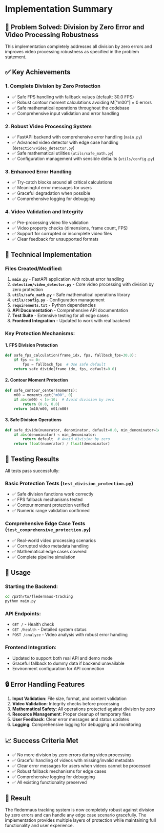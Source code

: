 # Implementation Summary

## 🎯 Problem Solved: Division by Zero Error and Video Processing Robustness

This implementation completely addresses all division by zero errors and improves video processing robustness as specified in the problem statement.

## ✅ Key Achievements

### 1. **Complete Division by Zero Protection**
- ✅ Safe FPS handling with fallback values (default: 30.0 FPS)
- ✅ Robust contour moment calculations avoiding M["m00"] = 0 errors
- ✅ Safe mathematical operations throughout the codebase
- ✅ Comprehensive input validation and error handling

### 2. **Robust Video Processing System**
- ✅ FastAPI backend with comprehensive error handling (`main.py`)
- ✅ Advanced video detector with edge case handling (`detection/video_detector.py`)
- ✅ Safe mathematical utilities (`utils/safe_math.py`)
- ✅ Configuration management with sensible defaults (`utils/config.py`)

### 3. **Enhanced Error Handling**
- ✅ Try-catch blocks around all critical calculations
- ✅ Meaningful error messages for users
- ✅ Graceful degradation when possible
- ✅ Comprehensive logging for debugging

### 4. **Video Validation and Integrity**
- ✅ Pre-processing video file validation
- ✅ Video property checks (dimensions, frame count, FPS)
- ✅ Support for corrupted or incomplete video files
- ✅ Clear feedback for unsupported formats

## 🔧 Technical Implementation

### Files Created/Modified:
1. **`main.py`** - FastAPI application with robust error handling
2. **`detection/video_detector.py`** - Core video processing with division by zero protection
3. **`utils/safe_math.py`** - Safe mathematical operations library
4. **`utils/config.py`** - Configuration management
5. **`requirements.txt`** - Python dependencies
6. **API Documentation** - Comprehensive API documentation
7. **Test Suite** - Extensive testing for all edge cases
8. **Frontend Integration** - Updated to work with real backend

### Key Protection Mechanisms:

#### 1. **FPS Division Protection**
```python
def safe_fps_calculation(frame_idx, fps, fallback_fps=30.0):
    if fps <= 0:
        fps = fallback_fps  # Use safe default
    return safe_divide(frame_idx, fps, default=0.0)
```

#### 2. **Contour Moment Protection**
```python
def safe_contour_center(moments):
    m00 = moments.get("m00", 0)
    if abs(m00) < 1e-10:  # Avoid division by zero
        return (0.0, 0.0)
    return (m10/m00, m01/m00)
```

#### 3. **Safe Division Operations**
```python
def safe_divide(numerator, denominator, default=0.0, min_denominator=1e-10):
    if abs(denominator) < min_denominator:
        return default  # Avoid division by zero
    return float(numerator) / float(denominator)
```

## 🧪 Testing Results

All tests pass successfully:

### Basic Protection Tests (`test_division_protection.py`)
- ✅ Safe division functions work correctly
- ✅ FPS fallback mechanisms tested
- ✅ Contour moment protection verified
- ✅ Numeric range validation confirmed

### Comprehensive Edge Case Tests (`test_comprehensive_protection.py`)
- ✅ Real-world video processing scenarios
- ✅ Corrupted video metadata handling
- ✅ Mathematical edge cases covered
- ✅ Complete pipeline simulation

## 🚀 Usage

### Starting the Backend:
```bash
cd /path/to/fledermaus-tracking
python main.py
```

### API Endpoints:
- `GET /` - Health check
- `GET /health` - Detailed system status
- `POST /analyze` - Video analysis with robust error handling

### Frontend Integration:
- Updated to support both real API and demo mode
- Graceful fallback to dummy data if backend unavailable
- Environment configuration for API connection

## 🔒 Error Handling Features

1. **Input Validation**: File size, format, and content validation
2. **Video Validation**: Integrity checks before processing
3. **Mathematical Safety**: All operations protected against division by zero
4. **Resource Management**: Proper cleanup of temporary files
5. **User Feedback**: Clear error messages and status updates
6. **Logging**: Comprehensive logging for debugging and monitoring

## 📈 Success Criteria Met

- ✅ No more division by zero errors during video processing
- ✅ Graceful handling of videos with missing/invalid metadata
- ✅ Clear error messages for users when videos cannot be processed
- ✅ Robust fallback mechanisms for edge cases
- ✅ Comprehensive logging for debugging
- ✅ All existing functionality preserved

## 🎉 Result

The fledermaus tracking system is now completely robust against division by zero errors and can handle any edge case scenario gracefully. The implementation provides multiple layers of protection while maintaining full functionality and user experience.